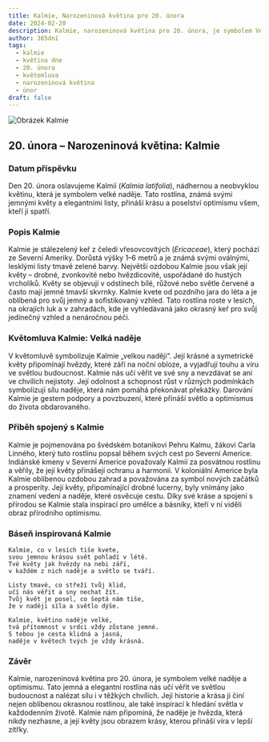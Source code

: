 ```yaml
---
title: Kalmie, Narozeninová květina pro 20. února
date: 2024-02-20
description: Kalmie, narozeninová květina pro 20. února, je symbolem Velká naděje. Objevte její jedinečný význam, fascinující příběhy a poezii, která oslavuje její krásu.
author: 365dní
tags:
  - kalmie
  - květina dne
  - 20. února
  - květomluva
  - narozeninová květina
  - únor
draft: false
---
```


![Obrázek Kalmie](https://cdn.pixabay.com/photo/2015/05/17/12/01/kalmia-770766_640.jpg#center)


## 20. února – Narozeninová květina: Kalmie

### Datum příspěvku

Den 20. února oslavujeme Kalmií (_Kalmia latifolia_), nádhernou a neobvyklou květinu, která je symbolem velké naděje. Tato rostlina, známá svými jemnými květy a elegantními listy, přináší krásu a poselství optimismu všem, kteří ji spatří.

### Popis Kalmie

Kalmie je stálezelený keř z čeledi vřesovcovitých (_Ericaceae_), který pochází ze Severní Ameriky. Dorůstá výšky 1–6 metrů a je známá svými oválnými, lesklými listy tmavě zelené barvy. Největší ozdobou Kalmie jsou však její květy – drobné, zvonkovité nebo hvězdicovité, uspořádané do hustých vrcholíků. Květy se objevují v odstínech bílé, růžové nebo světle červené a často mají jemné tmavší skvrnky. Kalmie kvete od pozdního jara do léta a je oblíbená pro svůj jemný a sofistikovaný vzhled. Tato rostlina roste v lesích, na okrajích luk a v zahradách, kde je vyhledávaná jako okrasný keř pro svůj jedinečný vzhled a nenáročnou péči.

### Květomluva Kalmie: Velká naděje

V květomluvě symbolizuje Kalmie „velkou naději“. Její krásné a symetrické květy připomínají hvězdy, které září na noční obloze, a vyjadřují touhu a víru ve světlou budoucnost. Kalmie nás učí věřit ve své sny a nevzdávat se ani ve chvílích nejistoty. Její odolnost a schopnost růst v různých podmínkách symbolizují sílu naděje, která nám pomáhá překonávat překážky. Darování Kalmie je gestem podpory a povzbuzení, které přináší světlo a optimismus do života obdarovaného.

### Příběh spojený s Kalmie

Kalmie je pojmenována po švédském botanikovi Pehru Kalmu, žákovi Carla Linného, který tuto rostlinu popsal během svých cest po Severní Americe. Indiánské kmeny v Severní Americe považovaly Kalmií za posvátnou rostlinu a věřily, že její květy přinášejí ochranu a harmonii. V koloniální Americe byla Kalmie oblíbenou ozdobou zahrad a považována za symbol nových začátků a prosperity. Její květy, připomínající drobné lucerny, byly vnímány jako znamení vedení a naděje, které osvěcuje cestu. Díky své kráse a spojení s přírodou se Kalmie stala inspirací pro umělce a básníky, kteří v ní viděli obraz přírodního optimismu.

### Báseň inspirovaná Kalmie

```
Kalmie, co v lesích tiše kvete,  
svou jemnou krásou svět pohladí v létě.  
Tvé květy jak hvězdy na nebi září,  
v každém z nich naděje a světlo se tváří.

Listy tmavé, co střeží tvůj klid,  
učí nás věřit a sny nechat žít.  
Tvůj květ je posel, co šeptá nám tiše,  
že v naději síla a světlo dýše.

Kalmie, květino naděje velké,  
tvá přítomnost v srdci vždy zůstane jemné.  
S tebou je cesta klidná a jasná,  
naděje v květech tvých je vždy krásná.
```

### Závěr

Kalmie, narozeninová květina pro 20. února, je symbolem velké naděje a optimismu. Tato jemná a elegantní rostlina nás učí věřit ve světlou budoucnost a nalézat sílu i v těžkých chvílích. Její historie a krása ji činí nejen oblíbenou okrasnou rostlinou, ale také inspirací k hledání světla v každodenním životě. Kalmie nám připomíná, že naděje je hvězda, která nikdy nezhasne, a její květy jsou obrazem krásy, kterou přináší víra v lepší zítřky.